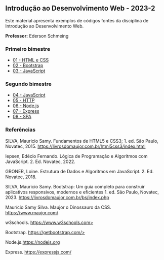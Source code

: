## Introdução ao Desenvolvimento Web - 2023-2
Este material apresenta exemplos de códigos fontes da disciplina de Introdução ao Desenvolvimento Web.

**Professor:** Ederson Schmeing

### Primeiro bimestre
 - [01 - HTML e CSS](https://github.com/edersonschmeing/introducao-ao-desenvolvimento-web/tree/main/2023-2/html-css)
 - [02 - Bootstrap](https://github.com/edersonschmeing/introducao-ao-desenvolvimento-web/tree/main/2023-2/bootstrap-5)
 - [03 - JavaScript](https://github.com/edersonschmeing/introducao-ao-desenvolvimento-web/tree/main/2023-2/javascript)

### Segundo bimestre
 - [04 - JavaScript](https://github.com/edersonschmeing/introducao-ao-desenvolvimento-web/tree/main/2023-2/javascript_novo) 
 - [05 - HTTP]()
 - [06 - Node.js]()
 - [07 - Express]()
 - [08 - SPA]()

### Referências 

SILVA, Mauricio Samy. Fundamentos de HTML5 e CSS3; 1. ed. São Paulo, Novatec, 2015. https://livrosdomaujor.com.br/html5css3/index.html

Iepsen, Edécio Fernando. Lógica de Programação e Algoritmos com JavaScript. 2. Ed. Novatec, 2022. 

GRONER, Loine. Estrutura de Dados e Algoritmos em JavaScript. 2. Ed. Novatec, 2018.

<!--
FLANAGAN, David. JavaScript: The Definitive Guide. 7. ed. O’Reilly, 2020. https://github.com/davidflanagan/jstdg7

FLANAGAN, David. JavaScript: O guia definitivo. 6. ed. Porto Alegre: Bookman, 2013. https://github.com/davidflanagan/javascript6_examples

GRINBERG, Miguel. Desenvolvimento web com Flask: Desenvolvendo Aplicações web com Python. 1. ed. Novatec, 2018.
-->

SILVA, Mauricio Samy. Bootstrap: Um guia completo para construir aplicativos responsivos, modernos e eficientes 1. ed. São Paulo, Novatec, 2023. https://livrosdomaujor.com.br/bs/index.php

Maurício Samy Silva. Maujor o Dinossauro da CSS. https://www.maujor.com/

w3schools. https://www.w3schools.com>

Bootstrap. https://getbootstrap.com/>

Node.js.https://nodejs.org

Express. https://expressjs.com/

<!--Python Programming Language. https://www.python.org/ -->

<!--Framework Flask. https://flask.palletsprojects.com/en/2.3.x/ -->

<!-- SQLite. https://www.sqlite.org/index.html>

Framework Svelte. https://svelte.dev/ -->


